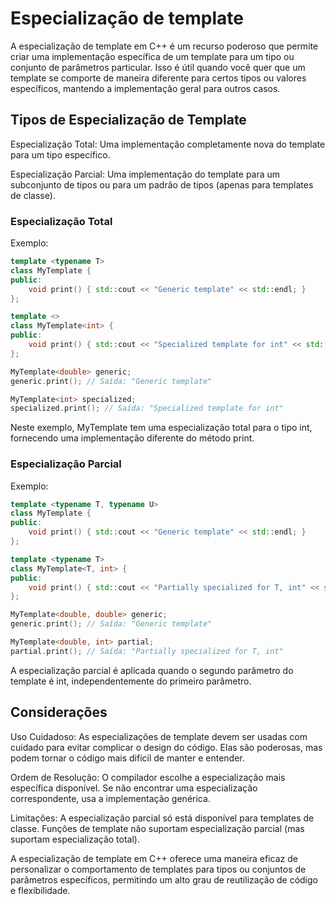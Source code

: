 # Especialização de template

A especialização de template em C++ é um recurso poderoso que permite criar uma implementação específica de um template para um tipo ou conjunto de parâmetros particular. Isso é útil quando você quer que um template se comporte de maneira diferente para certos tipos ou valores específicos, mantendo a implementação geral para outros casos.

## Tipos de Especialização de Template

Especialização Total: Uma implementação completamente nova do template para um tipo específico.

Especialização Parcial: Uma implementação do template para um subconjunto de tipos ou para um padrão de tipos (apenas para templates de classe).

### Especialização Total
Exemplo:

```cpp
template <typename T>
class MyTemplate {
public:
    void print() { std::cout << "Generic template" << std::endl; }
};

template <>
class MyTemplate<int> {
public:
    void print() { std::cout << "Specialized template for int" << std::endl; }
};

MyTemplate<double> generic;
generic.print(); // Saída: "Generic template"

MyTemplate<int> specialized;
specialized.print(); // Saída: "Specialized template for int"
```

Neste exemplo, MyTemplate tem uma especialização total para o tipo int, fornecendo uma implementação diferente do método print.

### Especialização Parcial
Exemplo:

```cpp
template <typename T, typename U>
class MyTemplate {
public:
    void print() { std::cout << "Generic template" << std::endl; }
};

template <typename T>
class MyTemplate<T, int> {
public:
    void print() { std::cout << "Partially specialized for T, int" << std::endl; }
};

MyTemplate<double, double> generic;
generic.print(); // Saída: "Generic template"

MyTemplate<double, int> partial;
partial.print(); // Saída: "Partially specialized for T, int"
```

A especialização parcial é aplicada quando o segundo parâmetro do template é int, independentemente do primeiro parâmetro.

## Considerações

Uso Cuidadoso: As especializações de template devem ser usadas com cuidado para evitar complicar o design do código. Elas são poderosas, mas podem tornar o código mais difícil de manter e entender.

Ordem de Resolução: O compilador escolhe a especialização mais específica disponível. Se não encontrar uma especialização correspondente, usa a implementação genérica.

Limitações: A especialização parcial só está disponível para templates de classe. Funções de template não suportam especialização parcial (mas suportam especialização total).

A especialização de template em C++ oferece uma maneira eficaz de personalizar o comportamento de templates para tipos ou conjuntos de parâmetros específicos, permitindo um alto grau de reutilização de código e flexibilidade.
